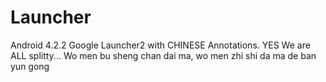 Launcher
========
Android 4.2.2 Google Launcher2 with CHINESE Annotations.
YES We are ALL splitty...
Wo men bu sheng chan dai ma, wo men zhi shi da ma de ban yun gong
